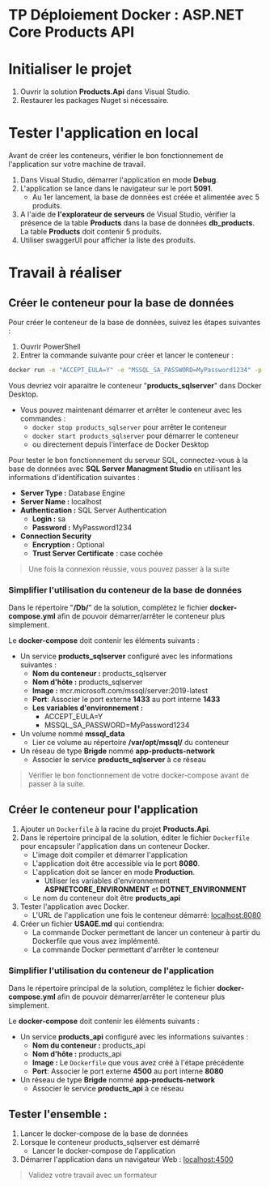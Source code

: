 # TP Déploiement Docker : ASP.NET Core Products API

# Initialiser le projet

1. Ouvrir la solution **Products.Api** dans Visual Studio.
2. Restaurer les packages Nuget si nécessaire.

# Tester l'application en local

Avant de créer les conteneurs, vérifier le bon fonctionnement de l'application sur votre machine de travail.

1. Dans Visual Studio, démarrer l'application en mode **Debug**.
2. L'application se lance dans le navigateur sur le port **5091**.
    - Au 1er lancement, la base de données est créée et alimentée avec 5 produits.
3. A l'aide de **l'explorateur de serveurs** de Visual Studio, vérifier la présence de la table **Products** dans la base de données **db_products**. La table **Products**  doit contenir 5 produits.
4. Utiliser swaggerUI pour afficher la liste des produits.


# Travail à réaliser

## Créer le conteneur pour la base de données

Pour créer le conteneur de la base de données, suivez les étapes suivantes : 

1. Ouvrir PowerShell
2. Entrer la commande suivante pour créer et lancer le conteneur : 

```bash
docker run -e "ACCEPT_EULA=Y" -e "MSSQL_SA_PASSWORD=MyPassword1234" -p 1433:1433 --name products_sqlserver --hostname products_sqlserver -d mcr.microsoft.com/mssql/server:2019-latest
```

Vous devriez voir aparaitre le conteneur "**products_sqlserver**" dans Docker Desktop.
- Vous pouvez maintenant démarrer et arrêter le conteneur avec les commandes : 
    - `docker stop products_sqlserver` pour arrêter le conteneur
    - `docker start products_sqlserver` pour démarrer le conteneur
    - ou directement depuis l'interface de Docker Desktop

Pour tester le bon fonctionnement du serveur SQL, connectez-vous à la base de données avec **SQL Server Managment Studio** en utilisant les informations d'identification suivantes : 
- **Server Type :** Database Engine
- **Server Name :** localhost
- **Authentication :** SQL Server Authentication
    - **Login :** sa 
    - **Password :** MyPassword1234
- **Connection Security**
    - **Encryption :** Optional
    - **Trust Server Certificate** : case cochée 

> Une fois la connexion réussie, vous pouvez passer à la suite

### Simplifier l'utilisation du conteneur de la base de données

Dans le répertoire "**/Db/**" de la solution, complétez le fichier **docker-compose.yml** afin de pouvoir démarrer/arrêter le conteneur plus simplement.

Le **docker-compose** doit contenir les éléments suivants : 
- Un service **products_sqlserver** configuré avec les informations suivantes : 
    - **Nom du conteneur :** products_sqlserver
    - **Nom d'hôte :** products_sqlserver
    - **Image :** mcr.microsoft.com/mssql/server:2019-latest
    - **Port**: Associer le port externe **1433** au port interne **1433**
    - **Les variables d'environnement :** 
        - ACCEPT_EULA=Y
        - MSSQL_SA_PASSWORD=MyPassword1234
- Un volume nommé **mssql_data**
    - Lier ce volume au répertoire **/var/opt/mssql/** du conteneur
- Un réseau de type **Brigde** nommé **app-products-network**
    - Associer le service **products_sqlserver** à ce réseau


> Vérifier le bon fonctionnement de votre docker-compose avant de passer à la suite.


## Créer le conteneur pour l'application

1. Ajouter un `Dockerfile` à la racine du projet **Products.Api**.
2. Dans le répertoire principal de la solution, éditer le fichier `Dockerfile` pour encapsuler l'application dans un conteneur Docker.
    - L'image doit compiler et démarrer l'application
    - L'application doit être accessible via le port **8080**.
    - L'application doit se lancer en mode **Production**.
        - Utiliser les variables d'environnement **ASPNETCORE_ENVIRONMENT** et **DOTNET_ENVIRONMENT**
    - Le nom du conteneur doit être **products_api**
3. Tester l'application avec Docker.
    - L'URL de l'application une fois le conteneur démarré: [localhost:8080](http://localhost:8080)
4. Créer un fichier **USAGE.md** qui contiendra:
    - La commande Docker permettant de lancer un conteneur à partir du Dockerfile que vous avez implémenté.
    - La commande Docker permettant d'arrêter le conteneur

### Simplifier l'utilisation du conteneur de l'application

Dans le répertoire principal de la solution, complétez le fichier **docker-compose.yml** afin de pouvoir démarrer/arrêter le conteneur plus simplement.

Le **docker-compose** doit contenir les éléments suivants : 
- Un service **products_api** configuré avec les informations suivantes : 
    - **Nom du conteneur :** products_api
    - **Nom d'hôte :** products_api
    - **Image :** Le `Dockerfile` que vous avez créé à l'étape précédente
    - **Port**: Associer le port externe **4500** au port interne **8080**
- Un réseau de type **Brigde** nommé **app-products-network**
    - Associer le service **products_api** à ce réseau


## Tester l'ensemble : 

1. Lancer le docker-compose de la base de données
2. Lorsque le conteneur products_sqlserver est démarré
    - Lancer le docker-compose de l'application
3. Démarrer l'application dans un navigateur Web : [localhost:4500](http://localhost:4500)

> Validez votre travail avec un formateur
